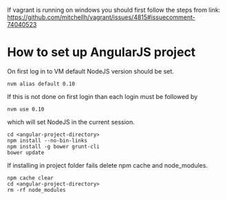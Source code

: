 If vagrant is running on windows you should first follow the steps from link:
https://github.com/mitchellh/vagrant/issues/4815#issuecomment-74040523

# How to set up AngularJS project

On first log in to VM default NodeJS version should be set.

```
nvm alias default 0.10
```

If this is not done on first login than each login must be followed by

```
nvm use 0.10
```

which will set NodeJS in the current session.

```
cd <angular-project-directory>
npm install --no-bin-links
npm install -g bower grunt-cli
bower update
```

If installing in project folder fails delete npm cache and node_modules.

```
npm cache clear
cd <angular-project-directory>
rm -rf node_modules
```
